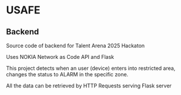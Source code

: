 # USAFE
## Backend

Source code of backend for Talent Arena 2025 Hackaton

Uses NOKIA Network as Code API and Flask 

This project detects when an user (device) enters into restricted area, changes the status to ALARM in the specific zone.

All the data can be retrieved by HTTP Requests serving Flask server
